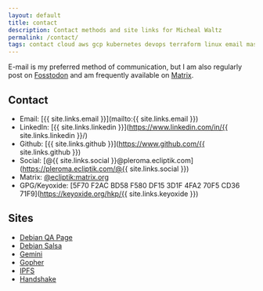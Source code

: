 ```yaml
---
layout: default
title: contact
description: Contact methods and site links for Micheal Waltz
permalink: /contact/
tags: contact cloud aws gcp kubernetes devops terraform linux email mastodon linkedin github debian gemini gopher ipfs handshake
---
```


E-mail is my preferred method of communication, but I am also regularly post on [Fosstodon](https://fosstodon.org/) and am frequently available on [Matrix](https://matrix.org).

## Contact

- Email: [{{ site.links.email }}](mailto:{{ site.links.email }})
- LinkedIn: [{{ site.links.linkedin }}](https://www.linkedin.com/in/{{ site.links.linkedin }}/)
- Github: [{{ site.links.github }}](https://www.github.com/{{ site.links.github }})
- Social: [@{{ site.links.social }}@pleroma.ecliptik.com](https://pleroma.ecliptik.com/@{{ site.links.social }})
- Matrix: [@ecliptik:matrix.org](https://matrix.org)
- GPG/Keyoxide: [5F70 F2AC BD58 F580 DF15  3D1F 4FA2 70F5 CD36 71F9](https://keyoxide.org/hkp/{{ site.links.keyoxide }})

## Sites
- [Debian QA Page](https://qa.debian.org/developer.php?email=ecliptik%40gmail.com)
- [Debian Salsa](https://salsa.debian.org/ecliptik)
- [Gemini](gemini://rawtext.club/~ecliptik/)
- [Gopher](gopher://rawtext.club:70/1~ecliptik)
- [IPFS](ipns://ecliptik.eth)
- [Handshake](https://ecliptik.hns.to)

